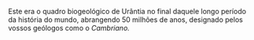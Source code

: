 ﻿Este era o quadro biogeológico de Urântia no final daquele longo período da história do mundo, abrangendo 50 milhões de anos, designado pelos vossos geólogos como o *Cambriano.*